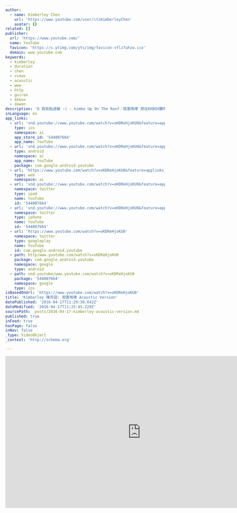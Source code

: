 ```yaml
---
author:
  - name: Kimberley Chen
    url: 'https://www.youtube.com/user/itsKimberleyChen'
    avatar: {}
related: []
publisher:
  url: 'https://www.youtube.com/'
  name: YouTube
  favicon: 'https://s.ytimg.com/yts/img/favicon-vflz7uhzw.ico'
  domain: www.youtube.com
keywords:
  - kimberley
  - duration
  - chen
  - views
  - acoustic
  - www
  - http
  - guirao
  - kkbox
  - dawen
description: 'O 我有點過敏 :( - kimbo Up On The Roof：寂寞咆哮 想在KKBOX聽嗎？按這裡：http://kkbox.fm/qs1unO Executive Producers: 梁永泰 （terrytyelee）／ James Guirao 作曲：梁永泰 (terrytyelee)、James Kerridge、Kimberley Chen 作詞：JPM 廖允杰 Guitar - James Kerridge Backing Vocals: 高愷蔚 Recorded by #FBGM Directed by Young Scorsese F.Y.M ( James Guirao, Terence Leong, Max Opamuratawongse ) 更多詳細資訊請上： ◎Kimberley Chen Official FB https://www.facebook.com/heyitskimberley For more news: http://www.thinkfbgm.com http://www.facebook.com/youngscorsese http://www.facebook.com/ape.kao http://www.facebook.com/scf9000'
inLanguage: en
app_links:
  - url: 'vnd.youtube://www.youtube.com/watch?v=oKDReHjoKU0&feature=applinks'
    type: ios
    namespace: ai
    app_store_id: '544007664'
    app_name: YouTube
  - url: 'vnd.youtube://www.youtube.com/watch?v=oKDReHjoKU0&feature=applinks'
    type: android
    namespace: ai
    app_name: YouTube
    package: com.google.android.youtube
  - url: 'https://www.youtube.com/watch?v=oKDReHjoKU0&feature=applinks'
    type: web
    namespace: ai
  - url: 'vnd.youtube://www.youtube.com/watch?v=oKDReHjoKU0&feature=applinks'
    namespace: twitter
    type: ipad
    name: YouTube
    id: '544007664'
  - url: 'vnd.youtube://www.youtube.com/watch?v=oKDReHjoKU0&feature=applinks'
    namespace: twitter
    type: iphone
    name: YouTube
    id: '544007664'
  - url: 'https://www.youtube.com/watch?v=oKDReHjoKU0'
    namespace: twitter
    type: googleplay
    name: YouTube
    id: com.google.android.youtube
  - path: http/www.youtube.com/watch?v=oKDReHjoKU0
    package: com.google.android.youtube
    namespace: google
    type: android
  - path: vnd.youtube/www.youtube.com/watch?v=oKDReHjoKU0
    package: '544007664'
    namespace: google
    type: ios
isBasedOnUrl: 'https://www.youtube.com/watch?v=oKDReHjoKU0'
title: 'Kimberley 陳芳語: 寂寞咆哮 Acoustic Version'
datePublished: '2016-04-17T11:29:30.642Z'
dateModified: '2016-04-17T11:25:45.229Z'
sourcePath: _posts/2016-04-17-kimberley-acoustic-version.md
published: true
inFeed: true
hasPage: false
inNav: false
_type: VideoObject
_context: 'http://schema.org'

---
```

<iframe src="https://cdn.embedly.com/widgets/media.html?src=https%3A%2F%2Fwww.youtube.com%2Fembed%2FoKDReHjoKU0%3Ffeature%3Doembed&amp;url=https%3A%2F%2Fwww.youtube.com%2Fwatch%3Fv%3DoKDReHjoKU0&amp;image=https%3A%2F%2Fi.ytimg.com%2Fvi%2FoKDReHjoKU0%2Fhqdefault.jpg&amp;key=b7d04c9b404c499eba89ee7072e1c4f7&amp;type=text%2Fhtml&amp;schema=youtube" width="854" height="480" scrolling="no" frameborder="0" allowfullscreen="allowfullscreen" style=""></iframe>